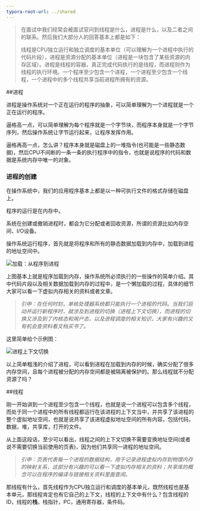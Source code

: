 ```yaml
---
typora-root-url: ../shared
---
```


> 在面试中我们经常会被面试官问到线程是什么，进程是什么，以及二者之间的联系。然后我们大部分人的回答基本上都是如下：
>
> 线程是CPU独立运行和独立调度的基本单位（可以理解为一个进程中执行的代码片段），进程是资源分配的基本单位（进程是一块包含了某些资源的内存区域）。进程是线程的容器，真正完成代码执行的是线程，而进程则作为线程的执行环境。一个程序至少包含一个进程，一个进程至少包含一个线程，一个进程中的多个线程共享当前进程所拥有的资源。

##进程

进程是操作系统对一个正在运行的程序的抽象，可以简单理解为一个进程就是一个正在运行的程序。

逼格高一点，可以简单理解为每个程序就是一个字节块，而程序本身就是一个字节序列，然后操作系统让字节运行起来，让程序发挥作用。

逼格再高一点，怎么讲？程序本身就是磁盘上的一堆指令(也可能是一些静态数据)，然后CPU不间断的一条一条的执行程序中的指令，也就是说程序的代码和数据是系统内存中唯一的对象。

### 进程的创建

在操作系统中，我们的应用程序基本上都是以一种可执行文件的格式存储在磁盘上。

程序的运行是在内存中。

系统在创建或撤销进程时，都会为它分配或者回收资源，所谓的资源比如内存空间、I/O设备。

操作系统运行程序，首先就是将程序和所有的静态数据加载到内存中，加载到进程的地址空间中。

![加载：从程序到进程](/../进程&线程/加载：从程序到进程.png)

上图基本上就是程序加载到内存，操作系统所必须执行的一些操作的简单介绍。其中代码片段以及相关数据加载到内存的过程中，是一个懒加载的过程，具体的细节大家可以看一下虚拟内存相关的资料或者文章。



> *引申：在任何时刻，单核处理器系统都只能执行一个进程的代码。当我们启动并运行新程序时，就涉及到进程的切换（进程上下文切换），而进程的切换又涉及到了内核态和用户态，以及进程调度的相关知识，大家有兴趣的又有机会查资料看文档买书了。*

这里简单给个示例图：

![进程上下文切换](/../进程&线程/进程上下文切换.png)

以上简单粗浅的介绍了进程，可以看到进程在加载到内存的时候，确实分配了很多内存空间，且每个进程被分配的内存空间都是被隔离被保护的。那么线程就不分配资源了吗？

##线程

刚一开始讲到一个进程至少包含一个线程，也就是说一个进程可以包含多个线程，而处于同一个进程中的所有线程都运行在该进程的上下文当中，并共享了该进程的整个虚拟地址空间，也就是说共享了该进程虚拟地址空间的所有内容，包括代码，数据，堆，共享库，打开的文件。

从上面这段话，至少可以看出，线程之间的上下文切换不需要变换地址空间(或者说不需要切换当前使用的页表)，因为他们共享同一进程的地址空间。

> *引申：页表代表每一个进程的数据结构，用于记录进程虚拟内存到物理内存的映射关系，这部分有兴趣的可以看一下虚拟内存相关的资料；共享库的概念可以在程序的编译与链接相关资料里面查阅。*

那线程有什么，首先线程作为CPU独立运行和调度的基本单元，既然线程也是基本单元，那线程肯定也有它自己的上下文，线程的上下文中有什么？包含线程的ID，线程的**栈**，栈指针，PC，通用寄存器，条件码。